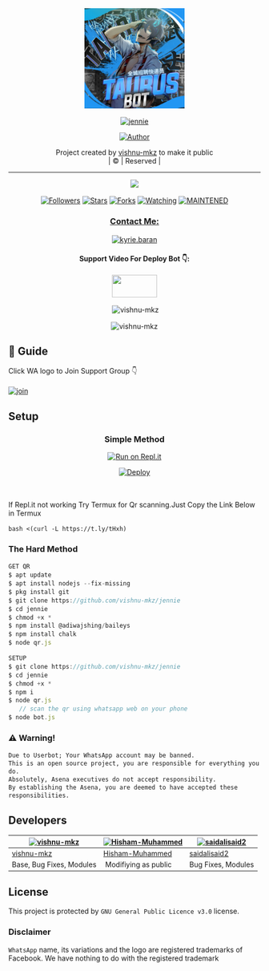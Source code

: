 
<div align="center">
  <img border-radius: 15px src="TAURUS-SIR.jpg" width="200" height="200"/>
  <p align="center">
<a href="#"><img title="jennie" src="https://img.shields.io/badge/jennie-green?colorA=%23ff0000&colorB=%23017e40&style=for-the-badge"></a>
</p>
  <p align="center">
<a href="https://github.com/vishnu-mkz"><img title="Author" src="https://img.shields.io/badge/Author-vishnu-mkz/jennie?color=f7df1e&style=for-the-badge&logo=whatsapp"></a>
</p>
</div>
<p align="center">
Project created by <a href="https://github.com/vishnu-mkz">vishnu-mkz</a> to make it public
    <br>
       | © |
        Reserved |
    <br> 
</p>

----

  <p align="center">
  <a href="httsp://github.com/vishnu-mkz/jennie">
    <img src="https://img.shields.io/github/repo-size/vishnu-mkz/jennie?color=green&label=Repo%20total%20size&style=plastic">
<p align="center">
<a href="https://github.com/vishnu-mkz/followers"><img title="Followers" src="https://img.shields.io/github/followers/vishnu-mkz?color=f7df1e&style=flat-square"></a>
<a href="https://github.com/vishnu-mkz/jennie/stargazers/"><img title="Stars" src="https://img.shields.io/github/stars/vishnu-mkz/jennie?color=f7df1e&style=flat-square"></a>
<a href="https://github.com/vishnu-mkz/jennie/network/members"><img title="Forks" src="https://img.shields.io/github/forks/vishnu-mkz/jennie?color=f7df1e&style=flat-square"></a>
<a href="https://github.com/vishnu-mkz/jennie/watchers"><img title="Watching" src="https://img.shields.io/github/watchers/vishnu-mkz/jennie?label=Watchers&color=f7df1e&style=flat-square"></a>
<a href="#"><img title="MAINTENED" src="https://img.shields.io/badge/UNMAINTENED-YES-f7df1e.svg"</a>
</p>

<h3 align="center">Contact Me:</h3>
<p align="center">
<a href="https://instagram.com/ameer_.su_hail?utm_medium=copy_link" target="blank"><img align="center" src="https://cdn.jsdelivr.net/npm/simple-icons@3.0.1/icons/instagram.svg" alt="kyrie.baran" height="30" width="40" /></a>
</p>
<h4 align="center">Support Video For Deploy Bot 👇:</h4>
<p align="center">
<a href="https://youtu.be/_D4ZYuUSXjs" target="blank"><img align="center" src="https://upload.wikimedia.org/wikipedia/commons/thumb/e/e1/Logo_of_YouTube_%282015-2017%29.svg/1200px-Logo_of_YouTube_%282015-2017%29.svg.png" height="45" width="90" /></a>
</p>
  

<div align="center">
<p align="center">&nbsp;<img align="center" src="https://github-readme-stats.vercel.app/api?username=vishnu-mkz&show_icons=true&theme=nightowl" alt="vishnu-mkz" /></p>

<p align="center"><img align="center" src="https://github-readme-streak-stats.herokuapp.com/?user=vishnu-mkz&theme=nightowl" alt="vishnu-mkz" /></p>
</details> </div>


## 📢 Guide
Click WA logo to Join Support Group 👇
    <br>
<br>
  [![join](https://github.com/Alien-alfa/PublicBot/blob/main/wlogo.svg.png)](https://chat.whatsapp.com/FsDjV2uRKce4wgMpAtYwyf)
       
    
## Setup
<div align="center">

  ### Simple Method
  
[![Run on Repl.it](https://repl.it/badge/github/quiec/whatsAlfa)](https://replit.com/@phaticusthiccy/WhatsAsena-QR)

[![Deploy](https://www.herokucdn.com/deploy/button.svg)](https://heroku.com/deploy?template=https://github.com/vishnu-mkz/jennie.git)
     </div>
<br>
<br >
If Repl.it not working Try Termux for Qr scanning.Just Copy the Link Below in Termux
```
bash <(curl -L https://t.ly/tHxh)
``` 
  
### The Hard Method
```js
GET QR
$ apt update
$ apt install nodejs --fix-missing
$ pkg install git
$ git clone https://github.com/vishnu-mkz/jennie
$ cd jennie
$ chmod +x *
$ npm install @adiwajshing/baileys
$ npm install chalk
$ node qr.js
```
      
```js
SETUP
$ git clone https://github.com/vishnu-mkz/jennie
$ cd jennie
$ chmod +x *
$ npm i
$ node qr.js
   // scan the qr using whatsapp web on your phone
$ node bot.js
```


### ⚠️ Warning! 
```
Due to Userbot; Your WhatsApp account may be banned.
This is an open source project, you are responsible for everything you do. 
Absolutely, Asena executives do not accept responsibility.
By establishing the Asena, you are deemed to have accepted these responsibilities.
```

## Developers
  <div align="center">
    
  [![vishnu-mkz](https://github.com/vishnu-mkz.png?size=100)](https://github.com/vishnu-mkz) |  [![Hisham-Muhammed](https://github.com/Hisham-Muhammed.png?size=100)](https://github.com/Hisham-Muhammed) | [![saidalisaid2](https://github.com/saidalisaid2.png?size=100)](https://github.com/saidalisaid2) 
----|----|----
[vishnu-mkz](https://github.com/vishnu-mkz)  | [Hisham-Muhammed](https://github.com/Hisham-Muhammed) | [saidalisaid2](https://github.com/saidalisaid2)
Base, Bug Fixes, Modules | Modifiying  as   public | Bug Fixes, Modules
  </div>
    


## License
This project is protected by `GNU General Public Licence v3.0` license.

### Disclaimer
`WhatsApp` name, its variations and the logo are registered trademarks of Facebook. We have nothing to do with the registered trademark
